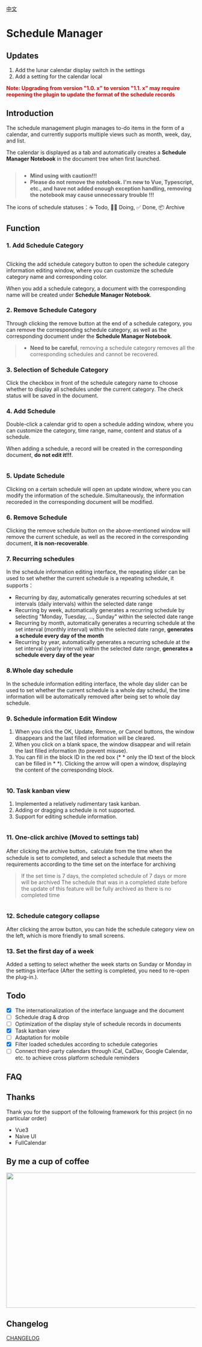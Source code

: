 [中文](https://github.com/RogerHuHu/siyuan-plugin-schedule-manager/blob/main/README_zh_CN.md)

# Schedule Manager

## Updates
1. Add the lunar calendar display switch in the settings
2. Add a setting for the calendar local

<b><font color="#dd0000">Note: Upgrading from version "1.0. x" to version "1.1. x" may require reopening the plugin to update the format of the schedule records</font></b>

## Introduction
The schedule management plugin manages to-do items in the form of a calendar, and currently supports multiple views such as month, week, day, and list.

The calendar is displayed as a tab and automatically creates a **Schedule Manager Notebook** in the document tree when first launched.

<img src="https://raw.gitmirror.com/RogerHuHu/siyuan-plugin-schedule-manager/master/asset/schedule_manager_notebook.png" alt="">

 >- **Mind using with caution!!!**
 >- **Please do not remove the notebook. I'm new to Vue, Typescript, etc., and have not added enough exception handling, removing the notebook may cause unnecessary trouble !!!**

The icons of schedule statuses：☕ Todo, 🏃‍♂️ Doing, ✅ Done, 📦 Archive

## Function
### 1. Add Schedule Category
<img src="https://raw.gitmirror.com/RogerHuHu/siyuan-plugin-schedule-manager/master/asset/add_schedule_category.png" alt="">

Clicking the add schedule category button to open the schedule category information editing window, where you can customize the schedule category name and corresponding color.

When you add a schedule category, a document with the corresponding name will be created under **Schedule Manager Notebook**.

### 2. Remove Schedule Category
Through clicking the remove button at the end of a schedule category, you can remove the corresponding schedule category, as well as the corresponding document under the **Schedule Manager Notebook**.

>- **Need to be careful**, removing a schedule category removes all the corresponding schedules and cannot be recovered.

### 3. Selection of Schedule Category
Click the checkbox in front of the schedule category name to choose whether to display all schedules under the current category. The check status will be saved in the document.

### 4. Add Schedule
Double-click a calendar grid to open a schedule adding window, where you can customize the category, time range, name, content and status of a schedule.

When adding a schedule, a record will be created in the corresponding document, **do not edit it!!!**.

<img src="https://raw.gitmirror.com/RogerHuHu/siyuan-plugin-schedule-manager/master/asset/add_schedule.png" alt="">

### 5. Update Schedule
Clicking on a certain schedule will open an update window, where you can modify the information of the schedule. Simultaneously, the information recoreded in the corresponding document will be modified.
<img src="https://raw.gitmirror.com/RogerHuHu/siyuan-plugin-schedule-manager/master/asset/update_schedule.png" alt="">

### 6. Remove Schedule
Clicking the remove schedule button on the above-mentioned window will remove the current schedule, as well as the recored in the corresponding document, **it is non-recoverable**.

### 7. Recurring schedules
In the schedule information editing interface, the repeating slider can be used to set whether the current schedule is a repeating schedule, it supports：
- Recurring by day, automatically generates recurring schedules at set intervals (daily intervals) within the selected date range
- Recurring by week, automatically generates a recurring schedule by selecting "Monday, Tuesday, ..., Sunday" within the selected date range
- Recurring by month, automatically generates a recurring schedule at the set interval (monthly interval) within the selected date range, **generates a schedule every day of the month**
- Recurring by year, automatically generates a recurring schedule at the set interval (yearly interval) within the selected date range, **generates a schedule every day of the year**

### 8.Whole day schedule
In the schedule information editing interface, the whole day slider can be used to set whether the current schedule is a whole day schedul, the time information will be automatically removed after being set to whole day schedule.

### 9. Schedule information Edit Window
1. When you click the OK, Update, Remove, or Cancel buttons, the window disappears and the last filled information will be cleared.
2. When you click on a blank space, the window disappear and will retain the last filled information (to prevent misuse).
3. You can fill in the block ID in the red box (* * only the ID text of the block can be filled in * *). Clicking the arrow will open a window, displaying the content of the corresponding block.
   
<img src="https://raw.gitmirror.com/RogerHuHu/siyuan-plugin-schedule-manager/master/asset/blockId.png" alt="">

### 10. Task kanban view
1. Implemented a relatively rudimentary task kanban.
2. Adding or dragging a schedule is not supported.
3. Support for editing schedule information.

<img src="https://raw.gitmirror.com/RogerHuHu/siyuan-plugin-schedule-manager/master/asset/kanban.png" alt="">

### 11. One-click archive (Moved to settings tab)
After clicking the archive button，calculate from the time when the schedule is set to completed, and select a schedule that meets the requirements according to the time set on the interface for archiving
> If the set time is 7 days, the completed schedule of 7 days or more will be archived
> The schedule that was in a completed state before the update of this feature will be fully archived as there is no completed time

<img src="https://raw.gitmirror.com/RogerHuHu/siyuan-plugin-schedule-manager/master/asset/oneclick_archive.png" alt="">

### 12. Schedule category collapse
After clicking the arrow button, you can hide the schedule category view on the left, which is more friendly to small screens.
<img src="https://raw.gitmirror.com/RogerHuHu/siyuan-plugin-schedule-manager/master/asset/schedule_category_collapse.png" alt="">

### 13. Set the first day of a week
Added a setting to select whether the week starts on Sunday or Monday in the settings interface (After the setting is completed, you need to re-open the plug-in.).
<img src="https://raw.gitmirror.com/RogerHuHu/siyuan-plugin-schedule-manager/master/asset/set_firstdayofweek.png" alt="">

## Todo
- [x] The internationalization of the interface language and the document
- [ ] Schedule drag & drop
- [ ] Optimization of the display style of schedule records in documents
- [x] Task kanban view
- [ ] Adaptation for mobile
- [x] Filter loaded schedules according to schedule categories
- [ ] Connect third-party calendars through iCal, CalDav, Google Calendar, etc. to achieve cross platform schedule reminders

## FAQ

## Thanks
Thank you for the support of the following framework for this project (in no particular order)
- Vue3
- Naive UI
- FullCalendar

## By me a cup of coffee
<img src="https://raw.gitmirror.com/RogerHuHu/siyuan-plugin-schedule-manager/master/asset/code.png" alt="" width="653" height="360" align="center">

## Changelog
[CHANGELOG](https://github.com/RogerHuHu/siyuan-plugin-schedule-manager/blob/main/CHANGELOG.md)